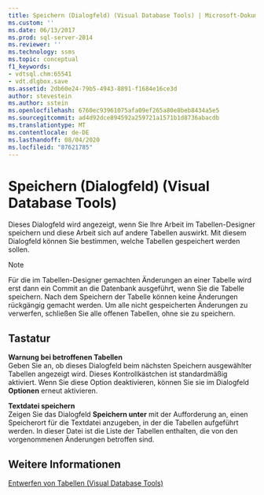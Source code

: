 ```yaml
---
title: Speichern (Dialogfeld) (Visual Database Tools) | Microsoft-Dokumentation
ms.custom: ''
ms.date: 06/13/2017
ms.prod: sql-server-2014
ms.reviewer: ''
ms.technology: ssms
ms.topic: conceptual
f1_keywords:
- vdtsql.chm:65541
- vdt.dlgbox.save
ms.assetid: 2db60e24-79b5-4943-8891-f1684e16ce3d
author: stevestein
ms.author: sstein
ms.openlocfilehash: 6760ec93961075afa09ef265a80e8beb8434a5e5
ms.sourcegitcommit: ad4d92dce894592a259721a1571b1d8736abacdb
ms.translationtype: MT
ms.contentlocale: de-DE
ms.lasthandoff: 08/04/2020
ms.locfileid: "87621785"
---
```

# <a name="save-dialog-box-visual-database-tools"></a>Speichern (Dialogfeld) (Visual Database Tools)
  Dieses Dialogfeld wird angezeigt, wenn Sie Ihre Arbeit im Tabellen-Designer speichern und diese Arbeit sich auf andere Tabellen auswirkt. Mit diesem Dialogfeld können Sie bestimmen, welche Tabellen gespeichert werden sollen.  
  
> [!NOTE]  
>  Für die im Tabellen-Designer gemachten Änderungen an einer Tabelle wird erst dann ein Commit an die Datenbank ausgeführt, wenn Sie die Tabelle speichern. Nach dem Speichern der Tabelle können keine Änderungen rückgängig gemacht werden. Um alle nicht gespeicherten Änderungen zu verwerfen, schließen Sie alle offenen Tabellen, ohne sie zu speichern.  
  
## <a name="options"></a>Tastatur  
 **Warnung bei betroffenen Tabellen**  
 Geben Sie an, ob dieses Dialogfeld beim nächsten Speichern ausgewählter Tabellen angezeigt wird. Dieses Kontrollkästchen ist standardmäßig aktiviert. Wenn Sie diese Option deaktivieren, können Sie sie im Dialogfeld **Optionen** erneut aktivieren.  
  
 **Textdatei speichern**  
 Zeigen Sie das Dialogfeld **Speichern unter** mit der Aufforderung an, einen Speicherort für die Textdatei anzugeben, in der die Tabellen aufgeführt werden. In dieser Datei ist die Liste der Tabellen enthalten, die von den vorgenommenen Änderungen betroffen sind.  
  
## <a name="see-also"></a>Weitere Informationen  
 [Entwerfen von Tabellen &#40;Visual Database Tools&#41;](visual-database-tools.md)  
  
  
